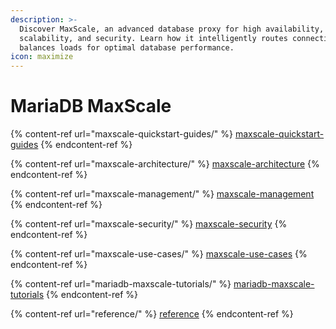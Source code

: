 ```yaml
---
description: >-
  Discover MaxScale, an advanced database proxy for high availability,
  scalability, and security. Learn how it intelligently routes connections and
  balances loads for optimal database performance.
icon: maximize
---
```


# MariaDB MaxScale

{% content-ref url="maxscale-quickstart-guides/" %}
[maxscale-quickstart-guides](maxscale-quickstart-guides/)
{% endcontent-ref %}

{% content-ref url="maxscale-architecture/" %}
[maxscale-architecture](maxscale-architecture/)
{% endcontent-ref %}

{% content-ref url="maxscale-management/" %}
[maxscale-management](maxscale-management/)
{% endcontent-ref %}

{% content-ref url="maxscale-security/" %}
[maxscale-security](maxscale-security/)
{% endcontent-ref %}

{% content-ref url="maxscale-use-cases/" %}
[maxscale-use-cases](maxscale-use-cases/)
{% endcontent-ref %}

{% content-ref url="mariadb-maxscale-tutorials/" %}
[mariadb-maxscale-tutorials](mariadb-maxscale-tutorials/)
{% endcontent-ref %}

{% content-ref url="reference/" %}
[reference](reference/)
{% endcontent-ref %}
